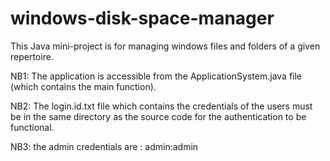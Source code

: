 # windows-disk-space-manager

This Java mini-project is for managing windows files and folders of a given repertoire.

NB1: The application is accessible from the ApplicationSystem.java file (which contains the main function).

NB2: The login.id.txt file which contains the credentials of the users must be in the same directory as the source code for the authentication to be functional.

NB3: the admin credentials are : admin:admin
